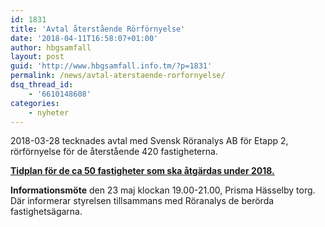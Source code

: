 ```yaml
---
id: 1831
title: 'Avtal återstående Rörförnyelse'
date: '2018-04-11T16:58:07+01:00'
author: hbgsamfall
layout: post
guid: 'http://www.hbgsamfall.info.tm/?p=1831'
permalink: /news/avtal-aterstaende-rorfornyelse/
dsq_thread_id:
    - '6610148608'
categories:
    - nyheter
---
```


2018-03-28 tecknades avtal med Svensk Röranalys AB för Etapp 2, rörförnyelse för de återstående 420 fastigheterna.

[**Tidplan för de ca 50 fastigheter som ska åtgärdas under 2018.**](/wp-content/uploads/2018/08/Tidplan-Rörförnyelse_2018.pdf)

**Informationsmöte** den 23 maj klockan 19.00-21.00, Prisma Hässelby torg. Där informerar styrelsen tillsammans med Röranalys de berörda fastighetsägarna.
